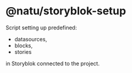 # @natu/storyblok-setup

Script setting up predefined:

- datasources,
- blocks,
- stories

in Storyblok connected to the project.
